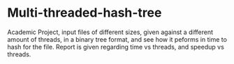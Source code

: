 # Multi-threaded-hash-tree
Academic Project, input files of different sizes, given against a different amount of threads, in a binary tree format, and see how it peforms in time to hash for the file. Report is given regarding time vs threads, and speedup vs threads.
          